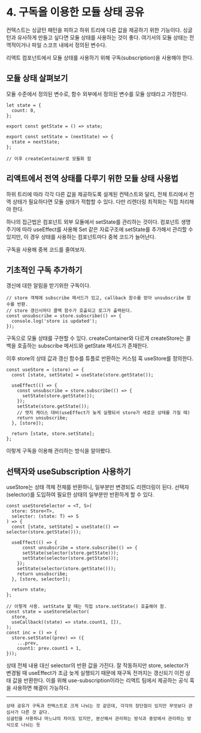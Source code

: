 # 4. 구독을 이용한 모듈 상태 공유

컨텍스트는 싱글턴 패턴을 피하고 하위 트리에 다른 값을 제공하기 위한 기능이다. 싱글턴과 유사하게 만들고 싶다면 모듈 상태를 사용하는 것이 좋다.
여기서의 모듈 상태는 전역적이거나 파일 스코프 내에서 정의된 변수다.

리액트 컴포넌트에서 모듈 상태를 사용하기 위해 구독(subscription)을 사용해야 한다.

## 모듈 상태 살펴보기

모듈 수준에서 정의된 변수로, 함수 외부에서 정의된 변수를 모듈 상태라고 가정한다.

```tsx
let state = {
  count: 0,
};

export const getState = () => state;

export const setState = (nextState) => {
  state = nextState;
};

// 이후 createContainer로 모듈화 함
```

## 리액트에서 전역 상태를 다루기 위한 모듈 상태 사용법

하위 트리에 따라 각각 다른 값을 제공하도록 설계된 컨텍스트와 달리, 전체 트리에서 전역 상태가 필요하다면 모듈 상태가 적합할 수 있다. 다만 리렌더링 최적화는 직접 처리해야 한다.

하나의 접근법은 컴포넌트 외부 모듈에서 setState를 관리하는 것이다. 컴포넌트 생명 주기에 따라 useEffect를 사용해 Set 같은 자료구조에 setState를 추가해서 관리할 수 있지만, 이 경우 상태를 사용하는 컴포넌트마다 중복 코드가 늘어난다.

구독을 사용해 중복 코드를 줄여보자.

## 기초적인 구독 추가하기

갱신에 대한 알림을 받기위한 구독이다.

```tsx
// store 객체에 subscribe 메서드가 있고, callback 함수를 받아 unsubscribe 함수를 반환.
// store 갱신시마다 콜백 함수가 호출되고 로그가 출력된다.
const unsubscribe = store.subscribe(() => {
  console.log('store is updated');
});
```

구독으로 모듈 상태를 구현할 수 있다. createContainer와 다르게 createStore는 콜백을 호출하는 subscribe 메서드와 getState 메서드가 존재한다.

이후 store의 상태 값과 갱신 함수를 튜플로 반환하는 커스텀 훅 useStore를 정의한다.

```tsx
const useStore = (store) => {
  const [state, setState] = useState(store.getState());

  useEffect(() => {
    const unsubscribe = store.subscribe(() => {
      setState(store.getState());
    });
    setState(store.getState());
    // 엣지 케이스 대비(useEffect가 늦게 실행되서 store가 새로운 상태를 가질 때)
    return unsubscribe;
  }, [store]);

  return [state, store.setState];
};
```

이렇게 구독을 이용해 관리하는 방식을 알아봤다.

## 선택자와 useSubscription 사용하기

useStore는 상태 객체 전체를 반환하니, 일부분만 변경되도 리렌더링이 된다. 선택자(selector)를 도입하여 필요한 상태의 일부분만 반환하게 할 수 있다.

```tsx
const useStoreSelector = <T, S>(
  store: Store<T>,
  selector: (state: T) => S
) => {
  const [state, setState] = useState(() => selector(store.getState()));

  useEffect(() => {
      const unsubscribe = store.subscribe(() => {
      setState(selector(store.getState)));
      setState(selector(store.getState)));
    });
    setState(selector(store.getState()));
    return unsubscribe;
  }, [store, selector]);

  return state;
};

// 이렇게 사용. setState 할 때는 직접 store.setState() 호출해야 함.
const state = useStoreSelector(
  store,
  useCallback((state) => state.count1, []),
);
const inc = () => {
  store.setState((prev) => ({
    ...prev,
    count1: prev.count1 + 1,
}));
```

상태 전체 내용 대신 selector의 반환 값을 가진다. 잘 작동하지만 store, selector가 변경될 때 useEffect가 조금 늦게 실행되기 때문에 재구독 전까지는 갱신되기 이전 상태 값을 반환한다. 이를 위해 use-subscription이라는 리액트 팀에서 제공하는 공식 훅을 사용하면 해결이 가능하다.

---

<aside>

    상태 공유가 구독과 컨텍스트로 크게 나뉘는 것 같은데, 각각의 장단점이 있지만 무엇보다 관심사가 다른 것 같다.
    싱글턴을 사용하냐 마느냐의 차이도 있지만, 분산해서 관리하는 방식과 중앙에서 관리하는 방식으로 나뉘는 듯

</aside>
